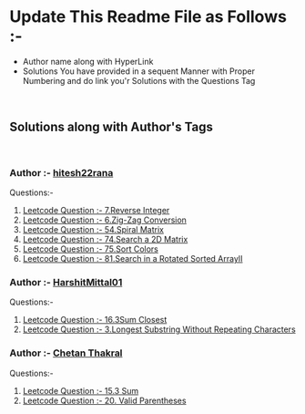 # Update This Readme File as Follows :-
<ul>
    <li>Author name along with HyperLink</li>
    <li>Solutions You have provided in a sequent Manner with Proper Numbering and do link you'r Solutions with the Questions Tag</li>
</ul>
<br>

## Solutions along with Author's Tags
<br>

### Author :- [hitesh22rana](https://github.com/hitesh22rana)

Questions:- 

1) [Leetcode Question :- 7.Reverse Integer](7_Reverse_integer.cpp)
2) [Leetcode Question :- 6.Zig-Zag Conversion](6_Zig-Zag_conversion.cpp)
3) [Leetcode Question :- 54.Spiral Matrix](54_SPiral_Matrix.cpp)
4) [Leetcode Question :- 74.Search a 2D Matrix](74_Search_a_2D_Matrix.cpp)
5) [Leetcode Question :- 75.Sort Colors](75_Sort_Colors.cpp)
5) [Leetcode Question :- 81.Search in a Rotated Sorted ArrayII](81_Search_in_Rotated_Sorted_ArrayII.cpp)

### Author :- [HarshitMittal01](https://github.com/HarshitMittal01)
Questions:- 

1) [Leetcode Question :- 16.3Sum Closest](16_3Sum_Closest.cpp)
2) [Leetcode Question :- 3.Longest Substring Without Repeating Characters](3_Longest_Substring_Without_Repeating_Characters.cpp)


### Author :- [Chetan Thakral](https://github.com/chetan-2002)
Questions:- 

1) [Leetcode Question :- 15.3 Sum](15.3-sum.cpp)
2) [Leetcode Question :- 20. Valid Parentheses](20.valid-parentheses.cpp)
